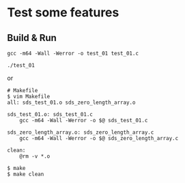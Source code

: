 
# Test some features

## Build & Run

````shell script
gcc -m64 -Wall -Werror -o test_01 test_01.c

./test_01
````

or

```shell
# Makefile
$ vim Makefile
all: sds_test_01.o sds_zero_length_array.o

sds_test_01.o: sds_test_01.c
	gcc -m64 -Wall -Werror -o $@ sds_test_01.c

sds_zero_length_array.o: sds_zero_length_array.c
	gcc -m64 -Wall -Werror -o $@ sds_zero_length_array.c

clean:
	@rm -v *.o

$ make
$ make clean
```
